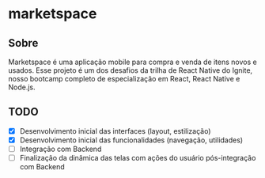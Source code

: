 # marketspace

## Sobre

Marketspace é uma aplicação mobile para compra e venda de itens novos e usados.
Esse projeto é um dos desafios da trilha de React Native do Ignite, nosso bootcamp completo de especialização em React, React Native e Node.js.

## TODO

- [X] Desenvolvimento inicial das interfaces (layout, estilização)
- [X] Desenvolvimento inicial das funcionalidades (navegação, utilidades)
- [ ] Integração com Backend
- [ ] Finalização da dinâmica das telas com ações do usuário pós-integração com Backend
